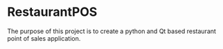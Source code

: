 # RestaurantPOS
The purpose of this project is to create a python and Qt based restaurant point of sales application. 

